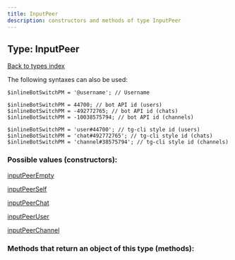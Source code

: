 ```yaml
---
title: InputPeer
description: constructors and methods of type InputPeer
---
```

## Type: InputPeer  
[Back to types index](index.md)



The following syntaxes can also be used:

```
$inlineBotSwitchPM = '@username'; // Username

$inlineBotSwitchPM = 44700; // bot API id (users)
$inlineBotSwitchPM = -492772765; // bot API id (chats)
$inlineBotSwitchPM = -10038575794; // bot API id (channels)

$inlineBotSwitchPM = 'user#44700'; // tg-cli style id (users)
$inlineBotSwitchPM = 'chat#492772765'; // tg-cli style id (chats)
$inlineBotSwitchPM = 'channel#38575794'; // tg-cli style id (channels)
```


### Possible values (constructors):

[inputPeerEmpty](../constructors/inputPeerEmpty.md)  

[inputPeerSelf](../constructors/inputPeerSelf.md)  

[inputPeerChat](../constructors/inputPeerChat.md)  

[inputPeerUser](../constructors/inputPeerUser.md)  

[inputPeerChannel](../constructors/inputPeerChannel.md)  



### Methods that return an object of this type (methods):



